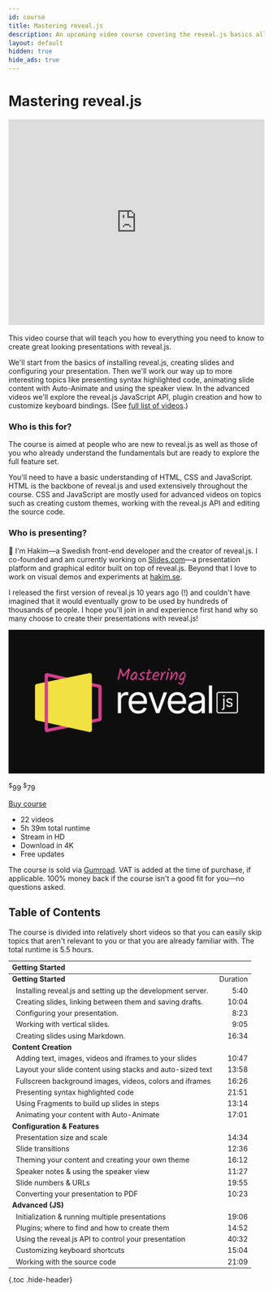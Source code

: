 ```yaml
---
id: course
title: Mastering reveal.js
description: An upcoming video course covering the reveal.js basics all the way up to advanced customization and features.
layout: default
hidden: true
hide_ads: true
---
```


# Mastering reveal.js

<iframe width="100%" height="405" src="https://www.youtube.com/embed/6-uWaBcqguc?color=white&controls=1&modestbranding=1&rel=0" frameborder="0" allow="accelerometer; autoplay; clipboard-write; encrypted-media; gyroscope; picture-in-picture" allowfullscreen></iframe>

This video course that will teach you how to everything you need to know to create great looking presentations with reveal.js.

We'll start from the basics of installing reveal.js, creating slides and configuring your presentation. Then we'll work our way up to more interesting topics like presenting syntax highlighted code, animating slide content with Auto-Animate and using the speaker view. In the advanced videos we'll explore the reveal.js JavaScript API, plugin creation and how to customize keyboard bindings. (See [full list of videos](#contents).)


### Who is this for?
The course is aimed at people who are new to reveal.js as well as those of you who already understand the fundamentals but are ready to explore the full feature set.

You'll need to have a basic understanding of HTML, CSS and JavaScript. HTML is the backbone of reveal.js and used extensively throughout the course. CSS and JavaScript are mostly used for advanced videos on topics such as creating custom themes, working with the reveal.js API and editing the source code.


### Who is presenting?
👋 I'm Hakim—a Swedish front-end developer and the creator of reveal.js. I co-founded and am currently working on [Slides.com](https://slides.com)—a presentation platform and graphical editor built on top of reveal.js. Beyond that I love to work on visual demos and experiments at [hakim.se](https://hakim.se).

I released the first version of reveal.js 10 years ago (!) and couldn't have imagined that it would eventually grow to be used by hundreds of thousands of people. I hope you'll join in and experience first hand why so many choose to create their presentations with reveal.js!

<div class="buy-course">
	<div class="buy-course-thumb">
		<img src="/images/docs/mastering.svg">
	</div>
	<div class="buy-course-action">
		<p class="buy-course-price">
			<span class="old-price"><sup>$</sup>99</span>
			<span><sup>$</sup>79</span>
		</p>
		<a class="gumroad-button" href="https://gum.co/reveal-js/v0sz80d?wanted=true" target="_blank">Buy course</a>
	</div>
	<div class="buy-course-data">
		<ul>
			<li>22 videos</li>
			<li>5h 39m total runtime</li>
			<li>Stream in HD</li>
			<li>Download in 4K</li>
			<li>Free updates</li>
		</ul>
	</div>
</div>
<script src="https://gumroad.com/js/gumroad.js"></script>

The course is sold via [Gumroad](https://gumroad.com/l/reveal-js). VAT is added at the time of purchase, if applicable. 100% money back if the course isn't a good fit for you—no questions asked.

## Table of Contents
The course is divided into relatively short videos so that you can easily skip topics that aren't relevant to you or that you are already familiar with. The total runtime is 5.5 hours.


| Getting Started   | <!-- -->  |
| :-                | -:        |
| **Getting Started** | Duration  |
| &nbsp; Installing reveal.js and setting up the development server. | 5:40
| &nbsp; Creating slides, linking between them and saving drafts. | 10:04
| &nbsp; Configuring your presentation. | 8:23
| &nbsp; Working with vertical slides. | 9:05
| &nbsp; Creating slides using Markdown. | 16:34
| **Content Creation**  |
| &nbsp; Adding text, images, videos and iframes to your slides | 10:47
| &nbsp; Layout your slide content using stacks and auto-sized text | 13:58
| &nbsp; Fullscreen background images, videos, colors and iframes | 16:26
| &nbsp; Presenting syntax highlighted code | 21:51
| &nbsp; Using Fragments to build up slides in steps | 13:14
| &nbsp; Animating your content with Auto-Animate | 17:01
| **Configuration & Features**  |
| &nbsp; Presentation size and scale | 14:34
| &nbsp; Slide transitions | 12:36
| &nbsp; Theming your content and creating your own theme | 16:12
| &nbsp; Speaker notes & using the speaker view | 11:27
| &nbsp; Slide numbers & URLs | 19:55
| &nbsp; Converting your presentation to PDF | 10:23
| **Advanced (JS)** |
| &nbsp; Initialization & running multiple presentations | 19:06
| &nbsp; Plugins; where to find and how to create them | 14:52
| &nbsp; Using the reveal.js API to control your presentation | 40:32
| &nbsp; Customizing keyboard shortcuts | 15:04
| &nbsp; Working with the source code | 21:09
{.toc .hide-header}

